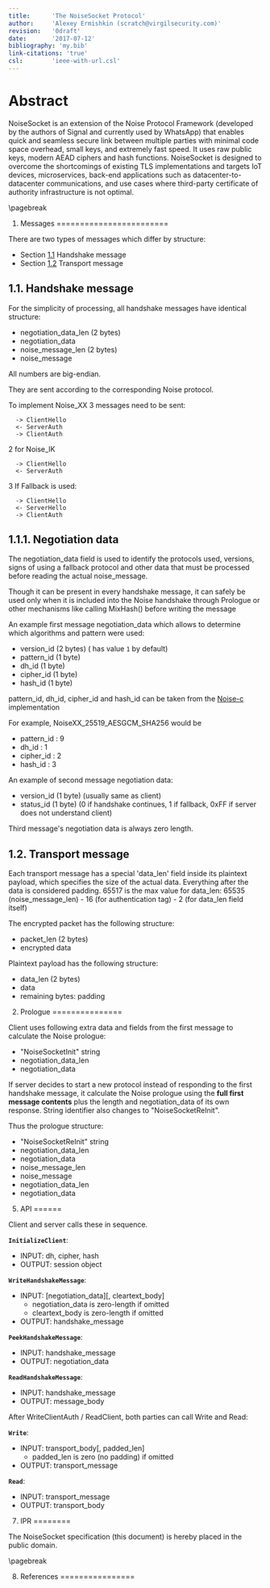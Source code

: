 ```yaml
---
title:      'The NoiseSocket Protocol'
author:     'Alexey Ermishkin (scratch@virgilsecurity.com)'
revision:   '0draft'
date:       '2017-07-12'
bibliography: 'my.bib'
link-citations: 'true'
csl:        'ieee-with-url.csl'
---
```


**Abstract**
========================

NoiseSocket is an extension of the Noise Protocol Framework 
(developed by the authors of Signal and currently used by WhatsApp) that enables quick and seamless secure link
between multiple parties with minimal code space overhead, small keys, and extremely fast speed. It uses raw public keys,
modern AEAD ciphers and hash functions.
NoiseSocket is designed to overcome the shortcomings of existing TLS implementations and targets IoT devices, 
microservices, back-end applications such as datacenter-to-datacenter communications, and use cases where third-party 
certificate of authority infrastructure is not optimal.


\pagebreak

1. Messages
========================

There are two types of messages which differ by structure:

   * Section [1.1](handshake-message) Handshake message
   * Section [1.2](transport-message) Transport message
   

1.1. Handshake message
--------------------------------
 
For the simplicity of processing, all handshake messages have identical structure:

 - negotiation_data_len (2 bytes)
 - negotiation_data
 - noise_message_len (2 bytes)
 - noise_message

All numbers are big-endian.

They are sent according to the corresponding Noise protocol. 

To implement Noise_XX 3 messages need to be sent:

      -> ClientHello
      <- ServerAuth
      -> ClientAuth
 
2 for Noise_IK

      -> ClientHello
      <- ServerAuth
 
3 If Fallback is used:

      -> ClientHello
      <- ServerHello
      -> ClientAuth


1.1.1. Negotiation data
-----------------------

The negotiation_data field is used to identify the protocols used, versions, signs of using a fallback protocol
and other data that must be processed before reading the actual noise_message.

Though it can be present in every handshake message, it can safely be used only when it is included into the 
Noise handshake through Prologue or other mechanisms like calling MixHash() before writing the message


An example first message negotiation_data which allows to determine which algorithms and pattern were used:

 - version_id  (2 bytes) ( has value `1` by default)
 - pattern_id  (1 byte)
 - dh_id       (1 byte)
 - cipher_id   (1 byte)
 - hash_id     (1 byte)


pattern_id, dh_id, cipher_id and hash_id can be taken from the [Noise-c](https://github.com/rweather/noise-c/blob/master/include/noise/protocol/constants.h) implementation

For example, NoiseXX_25519_AESGCM_SHA256 would be

 - pattern_id : 9
 - dh_id : 1
 - cipher_id : 2
 - hash_id : 3
 
 
 An example of second message negotiation data:

 - version_id (1 byte) (usually same as client)
 - status_id  (1 byte) (0 if handshake continues, 1 if fallback, 0xFF if server does not understand client)
 
Third message's negotiation data is always zero length.

1.2. Transport message
------------------------- 

Each transport message has a special 'data_len' field inside its plaintext payload,
which specifies the size of the actual data. Everything after the data is considered padding.
65517 is the max value for data_len:
65535 (noise_message_len) - 16 (for authentication tag) - 2 (for data_len field itself)

The encrypted packet has the following structure:

 - packet_len (2 bytes)
 - encrypted data

Plaintext payload has the following structure:

 - data_len (2 bytes)
 - data
 - remaining bytes: padding


2. Prologue
===============
  
Client uses following extra data and fields from the first message to calculate the Noise prologue:
 
 - "NoiseSocketInit" string
 - negotiation_data_len
 - negotiation_data
 
 
If server decides to start a new protocol instead of responding to the first handshake message, it calculate the Noise
prologue using the **full first message contents** plus the length and negotiation_data of its own response. 
String identifier also changes to "NoiseSocketReInit".

Thus the prologue structure:

 - "NoiseSocketReInit" string
 - negotiation_data_len
 - negotiation_data
 - noise_message_len
 - noise_message
 - negotiation_data_len
 - negotiation_data

5. API
======

Client and server calls these in sequence.

**`InitializeClient`**:

 * INPUT: dh, cipher, hash
 * OUTPUT: session object

**`WriteHandshakeMessage`**:

 * INPUT: [negotiation_data][, cleartext_body]
    - negotiation_data is zero-length if omitted
    - cleartext_body is zero-length if omitted
 * OUTPUT: handshake_message

**`PeekHandshakeMessage`**:

 * INPUT: handshake_message
 * OUTPUT: negotiation_data

**`ReadHandshakeMessage`**:

 * INPUT: handshake_message
 * OUTPUT: message_body


After WriteClientAuth / ReadClient, both parties can call Write and Read:

**`Write`**:

 * INPUT: transport_body[, padded_len]
    - padded_len is zero (no padding) if omitted
 * OUTPUT: transport_message

**`Read`**:

 * INPUT: transport_message
 * OUTPUT: transport_body

 

7. IPR
========

The NoiseSocket specification (this document) is hereby placed in the public domain.

\pagebreak

8.  References
================